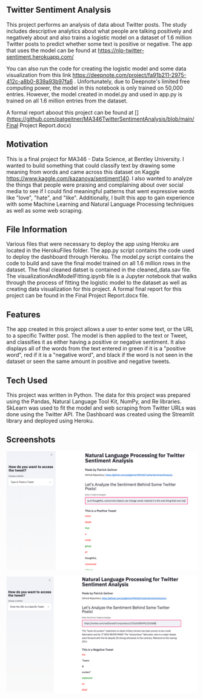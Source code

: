 ## Twitter Sentiment Analysis
This project performs an analysis of data about Twitter posts. The study includes descriptive analytics about what people are talking positively and negatively about and also trains a logistic model on a dataset of 1.6 million Twitter posts to predict whether some text is positive or negative. The app that uses the model can be found at https://nlp-twitter-sentiment.herokuapp.com/

You can also run the code for creating the logistic model and some data visualization from this link https://deepnote.com/project/fa91b211-2975-412c-a8b0-839a93b97fa6 . Unfortunately, due to Deepnote's limited free computing power, the model in this notebook is only trained on 50,000 entries. However, the model created in model.py and used in app.py is trained on all 1.6 million entries from the dataset.

A formal report aboout this project can be found at [](https://github.com/patgeitner/MA346TwitterSentimentAnalysis/blob/main/Final Project Report.docx)


## Motivation
This is a final project for MA346 - Data Science, at Bentley University. I wanted to build something that could classify text by drawing some meaning from words and came across this dataset on Kaggle https://www.kaggle.com/kazanova/sentiment140. I also wanted to analyze the things that people were praising and complaining about over social media to see if I could find meaningful patterns that went expressive words like "love", "hate", and "like". Additionally, I built this app to gain experience with some Machine Learning and Natural Language Processing techniques as well as some web scraping.

## File Information
Various files that were necessary to deploy the app using Heroku are located in the HerokuFiles folder. The app.py script contains the code used to deploy the dashboard through Heroku. The model.py script contains the code to build and save the final model trained on all 1.6 million rows in the dataset. The final cleaned datset is contained in the cleaned_data.sav file. The visualizationAndModelFitting.ipynb file is a Jupyter notebook that walks through the process of fitting the logistic model to the dataset as well as creating data visualization for this project. A formal final report for this project can be found in the Final Project Report.docx file.

## Features
The app created in this project allows a user to enter some text, or the URL to a specific Twitter post. The model is then applied to the text or Tweet, and classifies it as either having a positive or negative sentiment. It also displays all of the words from the text entered in green if it is a "positive word", red if it is a "negative word", and black if the word is not seen in the dataset or seen the same amount in positive and negative tweets.

## Tech Used
This project was written in Python. The data for this project was prepared using the Pandas, Natural Language Tool Kit, NumPy, and Re libraries. SkLearn was used to fit the model and web scraping from Twitter URLs was done using the Twitter API. The Dashboard was created using the Streamlit library and deployed using Heroku. 

## Screenshots
![](/images/Screenshot.png)

![](/images/Screenshot2.png)

